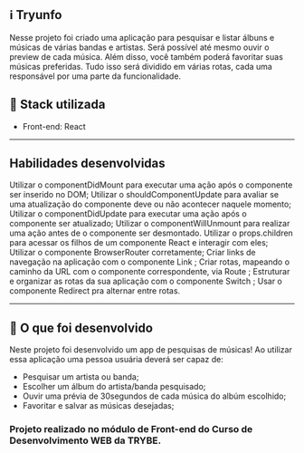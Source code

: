 ## :information_source: Tryunfo

Nesse projeto foi criado uma aplicação para pesquisar e listar álbuns e músicas de várias bandas e artistas. Será possível até mesmo ouvir o preview de cada música. Além disso, você também poderá favoritar suas músicas preferidas. Tudo isso será dividido em várias rotas, cada uma responsável por uma parte da funcionalidade.


## :rocket: Stack utilizada

* Front-end: React

---

## Habilidades desenvolvidas

Utilizar o componentDidMount para executar uma ação após o componente ser inserido no DOM; Utilizar o shouldComponentUpdate para avaliar se uma atualização do componente deve ou não acontecer naquele momento; Utilizar o componentDidUpdate para executar uma ação após o componente ser atualizado; Utilizar o componentWillUnmount para realizar uma ação antes de o componente ser desmontado. Utilizar o props.children para acessar os filhos de um componente React e interagir com eles; Utilizar o componente BrowserRouter corretamente; Criar links de navegação na aplicação com o componente Link ; Criar rotas, mapeando o caminho da URL com o componente correspondente, via Route ; Estruturar e organizar as rotas da sua aplicação com o componente Switch ; Usar o componente Redirect pra alternar entre rotas.

---

## :link: O que foi desenvolvido

Neste projeto foi desenvolvido um app de pesquisas de músicas! Ao utilizar essa aplicação uma pessoa usuária deverá ser capaz de:

* Pesquisar um artista ou banda;
* Escolher um álbum do artista/banda pesquisado;
* Ouvir uma prévia de 30segundos de cada música do albúm escolhido;
* Favoritar e salvar as músicas desejadas;


### Projeto realizado no módulo de Front-end do Curso de Desenvolvimento WEB da TRYBE.